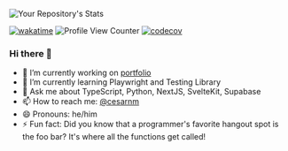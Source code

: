 ![Your Repository's Stats](https://github-readme-stats.vercel.app/api?username=cesarnml&show_icons=true&theme=dracula)
<br/>

[![wakatime](https://wakatime.com/badge/user/8cdf5c6c-3f1a-41dc-8fb8-6264a155b0f4.svg)](https://wakatime.com/@8cdf5c6c-3f1a-41dc-8fb8-6264a155b0f4)
![Profile View Counter](https://komarev.com/ghpvc/?username=cesarnml)
[![codecov](https://codecov.io/gh/cesarnml/portfolio-sveltekit/branch/main/graph/badge.svg?token=1TU49QXWVN)](https://codecov.io/gh/cesarnml/portfolio-sveltekit)

### Hi there 👋

- 🔭 I’m currently working on [portfolio](http://cesar-mejia.com)
- 🌱 I’m currently learning Playwright and Testing Library
- 💬 Ask me about TypeScript, Python, NextJS, SvelteKit, Supabase
- 📫 How to reach me: [@cesarnm](https://twitter.com/cesarnm)
- 😄 Pronouns: he/him
- ⚡ Fun fact: Did you know that a programmer's favorite hangout spot is the foo bar? It's where all the functions get called!

